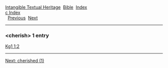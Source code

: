 [Intangible Textual Heritage](../../index)  [Bible](../index) 
[Index](index)   
[c Index](_c_)  
  [Previous](c02105)  [Next](c02107) 

------------------------------------------------------------------------

### &lt;cherish&gt; 1 entry

[Kg1 1:2](../kjv/kg1001.htm#002)  

------------------------------------------------------------------------

[Next: cherished (1)](c02107)
